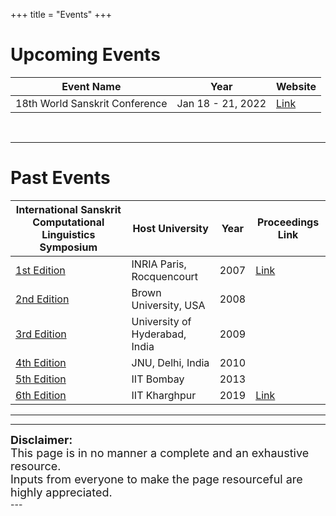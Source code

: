 +++
title = "Events"
+++

# Upcoming Events

| Event Name                     | Year      | Website                                                      |
| ------------------------------ | --------- | ------------------------------------------------------------ |
| 18th World Sanskrit Conference | Jan 18 - 21, 2022 | [Link](http://www.wsc2021.com.au/computational-and-digital-humanities/) |

<br>

---



# Past Events



| International Sanskrit Computational Linguistics Symposium   | Host University                | Year | Proceedings Link                                             |
| ------------------------------------------------------------ | ------------------------------ | ---- | ------------------------------------------------------------ |
| [1st Edition](https://www.google.com/url?q=https://sanskrit.inria.fr/Symposium/&sa=D&ust=1582110850939000&usg=AFQjCNFDysSIMCzZDmfOk5MtHOeFM8El5Q) | INRIA Paris, Rocquencourt      | 2007 | [Link](https://www.google.com/url?q=https://sanskrit.inria.fr/Symposium/Proceedings.pdf&sa=D&ust=1582110850940000&usg=AFQjCNFFseGGwOcW9m4Mx8NryEDXliAZag) |
| [2nd Edition](https://www.google.com/url?q=https://sanskritlibrary.org/symposium2/home.html&sa=D&ust=1582110850940000&usg=AFQjCNG9UdyoCzvRfjxqm1XViWSbsZx-5Q) | Brown University, USA          | 2008 |                                                              |
| [3rd Edition](https://www.google.com/url?q=http://sanskrit.uohyd.ac.in/SCL/consortium.html&sa=D&ust=1582110850940000&usg=AFQjCNF5r2IW-h86pJemNcLlh56Woxjn8w) | University of Hyderabad, India | 2009 |                                                              |
| [4th Edition](https://www.google.com/url?q=http://sanskrit.jnu.ac.in/conf/4iscls/index.jsp&sa=D&ust=1582110850941000&usg=AFQjCNGkRuNT9VBaQtg-qalEPeVm4H82Sg) | JNU, Delhi, India              | 2010 |                                                              |
| [5th Edition](https://www.google.com/url?q=https://sites.google.com/site/5isclc2013/Home&sa=D&ust=1582110850941000&usg=AFQjCNER3CTavQtNCj465szSO52KNWrUZw) | IIT Bombay                     | 2013 |                                                              |
| [6th Edition](https://www.google.com/url?q=https://iscls.github.io/&sa=D&ust=1582110850941000&usg=AFQjCNFja8Axb7WYk01W2Y4b8X0gMr5gCg) | IIT Kharghpur                  | 2019 | [Link](https://www.google.com/url?q=https://www.aclweb.org/anthology/W19-7500/&sa=D&ust=1582110850941000&usg=AFQjCNHc0Ia4bYny_Tu4dSiT4S33X4JfEw) |

---


---
<div style="font-size:18px" class="alert alert-block alert-info">
<b>Disclaimer:</b>
    <br>
    This page is in no manner a complete and an exhaustive resource. <br>Inputs from everyone to make the page resourceful are highly appreciated.

</div>
---

